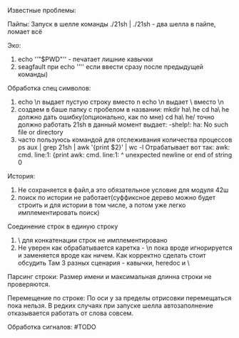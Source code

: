 Известные проблемы:

Пайпы:
Запуск в шелле команды ./21sh | ./21sh - два шелла в пайпе, ломает всё

Эко:
1) echo ''"$PWD"'' - печатает лишние кавычки
2) seagfault при echo '''' если ввести сразу после предыдущей команды)


Обработка спец символов:
1) echo \n выдает пустую строку вместо n
    echo \\n выдает \ вместо \n
2) создаем в баше папку с пробелом в названии:
    mkdir ha\ he
    cd ha\ he должно дать ошибку(опционально, как по мне)
    cd ha\ he/ точно должно работать
    21sh в данный момент выдает:
        -shelp!: ha: No such file or directory
3) часто пользуюсь командой для отслеживания количества процессов
    ps aux | grep 21sh | awk '{print $2}' | wc -l
    Отрабатывает вот так:
    awk: cmd. line:1: {print
    awk: cmd. line:1:       ^ unexpected newline or end of string
    0

История:
1) Не сохраняется в файл,а это обязательное условие для модуля 42ш
2) поиск по истории не работает(суффиксное дерево можно будет строить и для истории в том числе, а потом уже легко имплементировать поиск)

Соединение строк в единую строку
1) \ для конкатенации строк не имплементировано
2) Не уверен как обрабатывается каретка - \n пока вроде игнорируется и заменяется вроде как ничем. Как корректно сделать стоит обсудить
Там 3 разных сценария - кавычки, heredoc и \

Парсинг строки:
Размер имени и максимальная длинна строки не проверяются.

Перемещение по строке:
По оси у за пределы отрисовки перемещаться пока нельзя.
В редких случаях при запуске шелла автозаполнение отказывается работать от слова совсем.



Обработка сигналов:
#TODO
